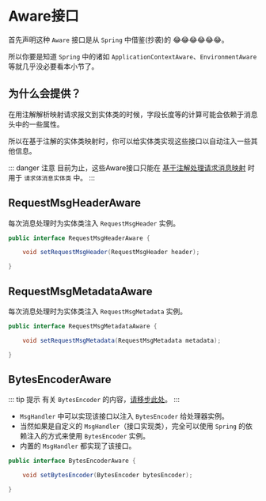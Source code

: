 # Aware接口

首先声明这种 `Aware` 接口是从 `Spring` 中借鉴(抄袭)的 :joy::joy::joy::joy::joy::joy:。

所以你要是知道 `Spring` 中的诸如 `ApplicationContextAware`、`EnvironmentAware` 等就几乎没必要看本小节了。

## 为什么会提供？

在用注解解析映射请求报文到实体类的时候，字段长度等的计算可能会依赖于消息头中的一些属性。

所以在基于注解的实体类映射时，你可以给实体类实现这些接口以自动注入一些其他信息。

::: danger 注意
目前为止，这些Aware接口只能在 [基于注解处理请求消息映射](src/v1/jt-808/guide/annotation-based-dev/req-msg-mapping.md) 时用于 `请求体消息实体类` 中。
:::

## RequestMsgHeaderAware

每次消息处理时为实体类注入 `RequestMsgHeader` 实例。

```java
public interface RequestMsgHeaderAware {

    void setRequestMsgHeader(RequestMsgHeader header);

}
```

## RequestMsgMetadataAware

每次消息处理时为实体类注入 `RequestMsgMetadata` 实例。

```java
public interface RequestMsgMetadataAware {

    void setRequestMsgMetadata(RequestMsgMetadata metadata);

}
```

## BytesEncoderAware

::: tip 提示
有关 `BytesEncoder` 的内容，[请移步此处](src/v1/jt-808/guide/customization/escape-config.md)。
:::

- `MsgHandler` 中可以实现该接口以注入 `BytesEncoder` 给处理器实例。
- 当然如果是自定义的 `MsgHandler`（接口实现类），完全可以使用 `Spring` 的依赖注入的方式来使用 `BytesEncoder` 实例。
- 内置的 `MsgHandler` 都实现了该接口。

```java
public interface BytesEncoderAware {

    void setBytesEncoder(BytesEncoder bytesEncoder);

}
```
